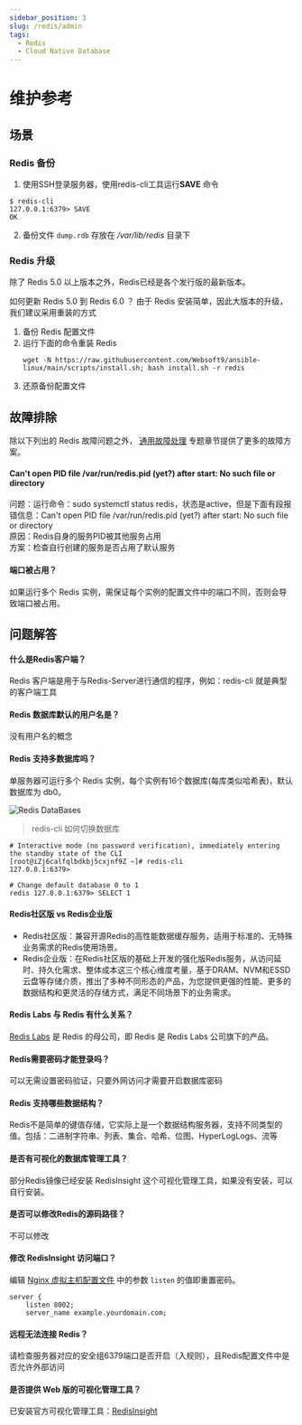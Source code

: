 ```yaml
---
sidebar_position: 3
slug: /redis/admin
tags:
  - Redis
  - Cloud Native Database
---
```


# 维护参考

## 场景

### Redis 备份

1. 使用SSH登录服务器，使用redis-cli工具运行**SAVE** 命令
  ```shell
  $ redis-cli
  127.0.0.1:6379> SAVE
  OK
  ```
2. 备份文件 `dump.rdb` 存放在 */var/lib/redis* 目录下

### Redis 升级

除了 Redis 5.0 以上版本之外，Redis已经是各个发行版的最新版本。

如何更新 Redis 5.0  到 Redis 6.0 ？ 由于 Redis 安装简单，因此大版本的升级，我们建议采用重装的方式

1. 备份 Redis 配置文件
2. 运行下面的命令重装 Redis
   ```
   wget -N https://raw.githubusercontent.com/Websoft9/ansible-linux/main/scripts/install.sh; bash install.sh -r redis
   ```
3. 还原备份配置文件


## 故障排除

除以下列出的 Redis 故障问题之外， [通用故障处理](../troubleshooting) 专题章节提供了更多的故障方案。

#### Can't open PID file /var/run/redis.pid (yet?) after start: No such file or directory

问题：运行命令：sudo systemctl status redis，状态是active，但是下面有段报错信息：Can't open PID file /var/run/redis.pid (yet?) after start: No such file or directory  
原因：Redis自身的服务PID被其他服务占用  
方案：检查自行创建的服务是否占用了默认服务

#### 端口被占用？

如果运行多个 Redis 实例，需保证每个实例的配置文件中的端口不同，否则会导致端口被占用。


## 问题解答

#### 什么是Redis客户端？

Redis 客户端是用于与Redis-Server进行通信的程序，例如：redis-cli 就是典型的客户端工具

#### Redis 数据库默认的用户名是？

没有用户名的概念

#### Redis 支持多数据库吗？

单服务器可运行多个 Redis 实例，每个实例有16个数据库(每库类似哈希表)，默认数据库为 db0。

![Redis DataBases](https://libs.websoft9.com/Websoft9/DocsPicture/zh/redis/redis-database-websoft9.png)

> redis-cli 如何切换数据库

```
# Interactive mode (no password verification), immediately entering the standby state of the CLI
[root@iZj6calfqlbdkbj5cxjnf9Z ~]# redis-cli
127.0.0.1:6379>

# Change default database 0 to 1
redis 127.0.0.1:6379> SELECT 1

```

#### Redis社区版 vs Redis企业版

* Redis社区版：兼容开源Redis的高性能数据缓存服务，适用于标准的、无特殊业务需求的Redis使用场景。
* Redis企业版：在Redis社区版的基础上开发的强化版Redis服务，从访问延时、持久化需求、整体成本这三个核心维度考量，基于DRAM、NVM和ESSD云盘等存储介质，推出了多种不同形态的产品，为您提供更强的性能、更多的数据结构和更灵活的存储方式，满足不同场景下的业务需求。

#### Redis Labs 与 Redis 有什么关系？

[Redis Labs](https://redislabs.com/) 是 Redis 的母公司，即 Redis 是 Redis Labs 公司旗下的产品。

#### Redis需要密码才能登录吗？

可以无需设置密码验证，只要外网访问才需要开启数据库密码

#### Redis 支持哪些数据结构？

Redis不是简单的键值存储，它实际上是一个数据结构服务器，支持不同类型的值。包括：二进制字符串、列表、集合、哈希、位图、HyperLogLogs、流等

#### 是否有可视化的数据库管理工具？

部分Redis镜像已经安装 RedisInsight 这个可视化管理工具，如果没有安装，可以自行安装。

#### 是否可以修改Redis的源码路径？

不可以修改

#### 修改 RedisInsight 访问端口？

编辑 [Nginx 虚拟主机配置文件](../nginx#path) 中的参数 `listen` 的值即重置密码。

```
server {
    listen 8002;
    server_name example.yourdomain.com;
```

#### 远程无法连接 Redis？

请检查服务器对应的安全组6379端口是否开启（入规则），且Redis配置文件中是否允许外部访问

#### 是否提供 Web 版的可视化管理工具？

已安装官方可视化管理工具：[RedisInsight](../redis#redisinsight)

